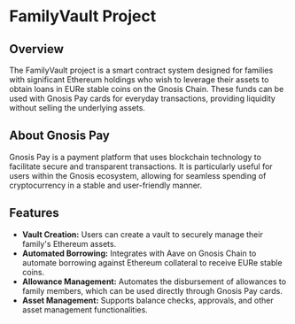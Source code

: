 # FamilyVault Project

## Overview

The FamilyVault project is a smart contract system designed for families with significant Ethereum holdings who wish to leverage their assets to obtain loans in EURe stable coins on the Gnosis Chain. These funds can be used with Gnosis Pay cards for everyday transactions, providing liquidity without selling the underlying assets.

## About Gnosis Pay

Gnosis Pay is a payment platform that uses blockchain technology to facilitate secure and transparent transactions. It is particularly useful for users within the Gnosis ecosystem, allowing for seamless spending of cryptocurrency in a stable and user-friendly manner.

## Features

- **Vault Creation:** Users can create a vault to securely manage their family's Ethereum assets.
- **Automated Borrowing:** Integrates with Aave on Gnosis Chain to automate borrowing against Ethereum collateral to receive EURe stable coins.
- **Allowance Management:** Automates the disbursement of allowances to family members, which can be used directly through Gnosis Pay cards.
- **Asset Management:** Supports balance checks, approvals, and other asset management functionalities.
